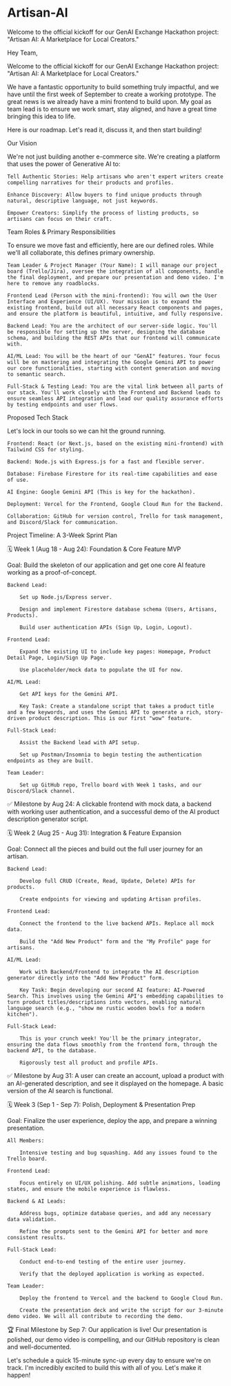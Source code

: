 # Artisan-AI
Welcome to the official kickoff for our GenAI Exchange Hackathon project: "Artisan AI: A Marketplace for Local Creators."

Hey Team,

Welcome to the official kickoff for our GenAI Exchange Hackathon project: "Artisan AI: A Marketplace for Local Creators."

We have a fantastic opportunity to build something truly impactful, and we have until the first week of September to create a working prototype. The great news is we already have a mini frontend to build upon. My goal as team lead is to ensure we work smart, stay aligned, and have a great time bringing this idea to life.

Here is our roadmap. Let's read it, discuss it, and then start building!

Our Vision

We're not just building another e-commerce site. We're creating a platform that uses the power of Generative AI to:

    Tell Authentic Stories: Help artisans who aren't expert writers create compelling narratives for their products and profiles.

    Enhance Discovery: Allow buyers to find unique products through natural, descriptive language, not just keywords.

    Empower Creators: Simplify the process of listing products, so artisans can focus on their craft.

Team Roles & Primary Responsibilities

To ensure we move fast and efficiently, here are our defined roles. While we'll all collaborate, this defines primary ownership.

    Team Leader & Project Manager (Your Name): I will manage our project board (Trello/Jira), oversee the integration of all components, handle the final deployment, and prepare our presentation and demo video. I'm here to remove any roadblocks.

    Frontend Lead (Person with the mini-frontend): You will own the User Interface and Experience (UI/UX). Your mission is to expand the existing frontend, build out all necessary React components and pages, and ensure the platform is beautiful, intuitive, and fully responsive.

    Backend Lead: You are the architect of our server-side logic. You'll be responsible for setting up the server, designing the database schema, and building the REST APIs that our frontend will communicate with.

    AI/ML Lead: You will be the heart of our "GenAI" features. Your focus will be on mastering and integrating the Google Gemini API to power our core functionalities, starting with content generation and moving to semantic search.

    Full-Stack & Testing Lead: You are the vital link between all parts of our stack. You'll work closely with the Frontend and Backend leads to ensure seamless API integration and lead our quality assurance efforts by testing endpoints and user flows.

Proposed Tech Stack

Let's lock in our tools so we can hit the ground running.

    Frontend: React (or Next.js, based on the existing mini-frontend) with Tailwind CSS for styling.

    Backend: Node.js with Express.js for a fast and flexible server.

    Database: Firebase Firestore for its real-time capabilities and ease of use.

    AI Engine: Google Gemini API (This is key for the hackathon).

    Deployment: Vercel for the Frontend, Google Cloud Run for the Backend.

    Collaboration: GitHub for version control, Trello for task management, and Discord/Slack for communication.

Project Timeline: A 3-Week Sprint Plan

🗓️ Week 1 (Aug 18 - Aug 24): Foundation & Core Feature MVP

Goal: Build the skeleton of our application and get one core AI feature working as a proof-of-concept.

    Backend Lead:

        Set up Node.js/Express server.

        Design and implement Firestore database schema (Users, Artisans, Products).

        Build user authentication APIs (Sign Up, Login, Logout).

    Frontend Lead:

        Expand the existing UI to include key pages: Homepage, Product Detail Page, Login/Sign Up Page.

        Use placeholder/mock data to populate the UI for now.

    AI/ML Lead:

        Get API keys for the Gemini API.

        Key Task: Create a standalone script that takes a product title and a few keywords, and uses the Gemini API to generate a rich, story-driven product description. This is our first "wow" feature.

    Full-Stack Lead:

        Assist the Backend lead with API setup.

        Set up Postman/Insomnia to begin testing the authentication endpoints as they are built.

    Team Leader:

        Set up GitHub repo, Trello board with Week 1 tasks, and our Discord/Slack channel.

✅ Milestone by Aug 24: A clickable frontend with mock data, a backend with working user authentication, and a successful demo of the AI product description generator script.

🗓️ Week 2 (Aug 25 - Aug 31): Integration & Feature Expansion

Goal: Connect all the pieces and build out the full user journey for an artisan.

    Backend Lead:

        Develop full CRUD (Create, Read, Update, Delete) APIs for products.

        Create endpoints for viewing and updating Artisan profiles.

    Frontend Lead:

        Connect the frontend to the live backend APIs. Replace all mock data.

        Build the "Add New Product" form and the "My Profile" page for artisans.

    AI/ML Lead:

        Work with Backend/Frontend to integrate the AI description generator directly into the "Add New Product" form.

        Key Task: Begin developing our second AI feature: AI-Powered Search. This involves using the Gemini API's embedding capabilities to turn product titles/descriptions into vectors, enabling natural language search (e.g., "show me rustic wooden bowls for a modern kitchen").

    Full-Stack Lead:

        This is your crunch week! You'll be the primary integrator, ensuring the data flows smoothly from the frontend form, through the backend API, to the database.

        Rigorously test all product and profile APIs.

✅ Milestone by Aug 31: A user can create an account, upload a product with an AI-generated description, and see it displayed on the homepage. A basic version of the AI search is functional.

🗓️ Week 3 (Sep 1 - Sep 7): Polish, Deployment & Presentation Prep

Goal: Finalize the user experience, deploy the app, and prepare a winning presentation.

    All Members:

        Intensive testing and bug squashing. Add any issues found to the Trello board.

    Frontend Lead:

        Focus entirely on UI/UX polishing. Add subtle animations, loading states, and ensure the mobile experience is flawless.

    Backend & AI Leads:

        Address bugs, optimize database queries, and add any necessary data validation.

        Refine the prompts sent to the Gemini API for better and more consistent results.

    Full-Stack Lead:

        Conduct end-to-end testing of the entire user journey.

        Verify that the deployed application is working as expected.

    Team Leader:

        Deploy the frontend to Vercel and the backend to Google Cloud Run.

        Create the presentation deck and write the script for our 3-minute demo video. We will all contribute to recording the demo.

🏆 Final Milestone by Sep 7: Our application is live! Our presentation is polished, our demo video is compelling, and our GitHub repository is clean and well-documented.

Let's schedule a quick 15-minute sync-up every day to ensure we're on track. I'm incredibly excited to build this with all of you. Let's make it happen!
